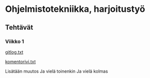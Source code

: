 # Ohjelmistotekniikka, harjoitustyö
## Tehtävät
### Viikko 1
[gitlog.txt](https://github.com/jova486/ot-harjoitustyo/blob/main/laskarit/viikko1/gitlog.txt)

[komentorivi.txt](https://github.com/jova486/ot-harjoitustyo/blob/main/laskarit/viikko1/komentorivi.txt)

Lisätään muutos
Ja vielä toinenkin
Ja vielä kolmas
